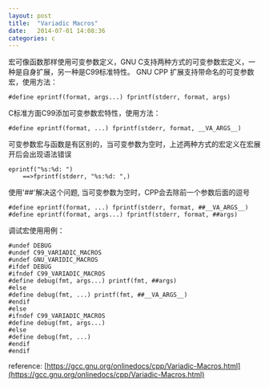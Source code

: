 ```yaml
---
layout: post
title:  "Variadic Macros"
date:   2014-07-01 14:08:36
categories: c
---
```


宏可像函数那样使用可变参数定义，GNU C支持两种方式的可变参数宏定义，一种是自身扩展，另一种是C99标准特性。
GNU CPP 扩展支持带命名的可变参数宏，使用方法：

    #define eprintf(format, args...) fprintf(stderr, format, args)
    
C标准方面C99添加可变参数宏特性，使用方法：

    #define eprintf(format, ...) fprintf(stderr, format, __VA_ARGS__)
    
可变参数宏与函数是有区别的，当可变参数为空时，上述两种方式的宏定义在宏展开后会出现语法错误

    eprintf("%s:%d: ")
        ==>fprintf(stderr, "%s:%d: ",)

使用'##'解决这个问题, 当可变参数为空时，CPP会去除前一个参数后面的逗号

    #define eprintf(format, ...) fprintf(stderr, format, ##__VA_ARGS__)
    #define eprintf(format, args...) fprintf(stderr, format, ##args)

调试宏使用用例：

    #undef DEBUG
    #undef C99_VARIADIC_MACROS
    #undef GNU_VARIDIC_MACROS
    #ifdef DEBUG
    #ifndef C99_VARIADIC_MACROS
    #define debug(fmt, args...) printf(fmt, ##args)
    #else
    #define debug(fmt, ...)	printf(fmt, ##__VA_ARGS__)
    #endif
    #else
    #ifndef C99_VARIADIC_MACROS
    #define debug(fmt, args...)
    #else
    #define debug(fmt, ...)
    #endif
    #endif

reference: [https://gcc.gnu.org/onlinedocs/cpp/Variadic-Macros.html](https://gcc.gnu.org/onlinedocs/cpp/Variadic-Macros.html)
